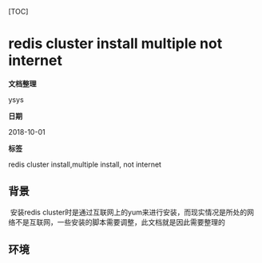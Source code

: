 [TOC]

# redis cluster install multiple not internet

**文档整理**

ysys

**日期**

2018-10-01

**标签**

redis cluster install,multiple install, not internet



## 背景

​	安装redis cluster时是通过互联网上的yum来进行安装，而现实情况是所处的网络不是互联网，一些安装的脚本需要调整，此文档就是因此需要整理的



## 环境




